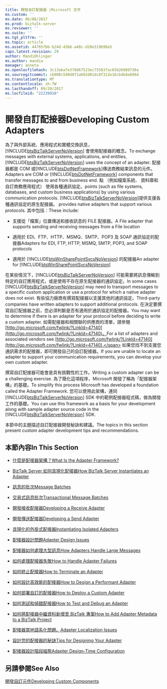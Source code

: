 ```yaml
---
title: 開發自訂配接器 |Microsoft 文件
ms.custom: ''
ms.date: 06/08/2017
ms.prod: biztalk-server
ms.reviewer: ''
ms.suite: ''
ms.tgt_pltfrm: ''
ms.topic: article
ms.assetid: 44765fbb-b24d-43b6-a40c-d28e319b90a5
caps.latest.revision: 29
author: MandiOhlinger
ms.author: mandia
manager: anneta
ms.openlocfilehash: 3c13aba7e378d67523ec755837ac65b26989730a
ms.sourcegitcommit: cb908c540d8f1a692d01dc8f313e16cb4b4e696d
ms.translationtype: MT
ms.contentlocale: zh-TW
ms.lasthandoff: 09/20/2017
ms.locfileid: "22239910"
---
```

# <a name="developing-custom-adapters"></a><span data-ttu-id="b8edf-102">開發自訂配接器</span><span class="sxs-lookup"><span data-stu-id="b8edf-102">Developing Custom Adapters</span></span>
<span data-ttu-id="b8edf-103">為了與外部系統、應用程式和實體交換訊息，[!INCLUDE[btsBizTalkServerNoVersion](../includes/btsbiztalkservernoversion-md.md)] 會使用配接器的概念。</span><span class="sxs-lookup"><span data-stu-id="b8edf-103">To exchange messages with external systems, applications, and entities, [!INCLUDE[btsBizTalkServerNoVersion](../includes/btsbiztalkservernoversion-md.md)] uses the concept of an adapter.</span></span> <span data-ttu-id="b8edf-104">配接器都是 COM 或[!INCLUDE[btsDotNetFramework](../includes/btsdotnetframework-md.md)]傳送商務結束訊息的元件。</span><span class="sxs-lookup"><span data-stu-id="b8edf-104">Adapters are COM or [!INCLUDE[btsDotNetFramework](../includes/btsdotnetframework-md.md)] components that transfer messages to and from business end.</span></span> <span data-ttu-id="b8edf-105">點 （例如檔案系統、 資料庫和自訂商務應用程式） 使用各種通訊協定。</span><span class="sxs-lookup"><span data-stu-id="b8edf-105">points (such as file systems, databases, and custom business applications) by using various communication protocols.</span></span> [!INCLUDE[btsBizTalkServerNoVersion](../includes/btsbiztalkservernoversion-md.md)]<span data-ttu-id="b8edf-106">提供支援各種通訊協定的原生配接器。</span><span class="sxs-lookup"><span data-stu-id="b8edf-106"> provides native adapters that support various protocols.</span></span> <span data-ttu-id="b8edf-107">其中包括：</span><span class="sxs-lookup"><span data-stu-id="b8edf-107">These include:</span></span>  
  
-   <span data-ttu-id="b8edf-108">支援從「檔案」位置傳送和接收訊息的 FILE 配接器。</span><span class="sxs-lookup"><span data-stu-id="b8edf-108">A File adapter that supports sending and receiving messages from a File location</span></span>  
  
-   <span data-ttu-id="b8edf-109">適用於 EDI、FTP、HTTP、MSMQ、SMTP、POP3 及 SOAP 通訊協定的配接器</span><span class="sxs-lookup"><span data-stu-id="b8edf-109">Adapters for EDI, FTP, HTTP, MSMQ, SMTP, POP3, and SOAP protocols</span></span>  
  
-   <span data-ttu-id="b8edf-110">適用於 [!INCLUDE[btsWinSharePointSvcsNoVersion](../includes/btswinsharepointsvcsnoversion-md.md)] 的配接器</span><span class="sxs-lookup"><span data-stu-id="b8edf-110">An adapter for [!INCLUDE[btsWinSharePointSvcsNoVersion](../includes/btswinsharepointsvcsnoversion-md.md)]</span></span>  
  
 <span data-ttu-id="b8edf-111">在某些情況下，[!INCLUDE[btsBizTalkServerNoVersion](../includes/btsbiztalkservernoversion-md.md)] 可能需要將訊息傳輸到特定的自訂應用程式，或是使用不存在原生配接器的通訊協定。</span><span class="sxs-lookup"><span data-stu-id="b8edf-111">In some cases [!INCLUDE[btsBizTalkServerNoVersion](../includes/btsbiztalkservernoversion-md.md)] may need to transport messages to a specific custom application or use a protocol for which a native adapter does not exist.</span></span> <span data-ttu-id="b8edf-112">有些協力廠商有撰寫配接器以支援其他的通訊協定。</span><span class="sxs-lookup"><span data-stu-id="b8edf-112">Third-party companies have written adapters to support additional protocols.</span></span> <span data-ttu-id="b8edf-113">在決定要撰寫自訂配接器之前，您必須判斷是否有適用於通訊協定的配接器。</span><span class="sxs-lookup"><span data-stu-id="b8edf-113">You may want to determine if there is an adapter for your protocol before deciding to write a custom adapter.</span></span> <span data-ttu-id="b8edf-114">如需配接器和相關聯的供應商的清單，請參閱[http://go.microsoft.com/fwlink/?LinkId=47140](http://go.microsoft.com/fwlink/?LinkId=47140)。</span><span class="sxs-lookup"><span data-stu-id="b8edf-114">For a list of adapters and associated vendors see [http://go.microsoft.com/fwlink/?LinkId=47140](http://go.microsoft.com/fwlink/?LinkId=47140).</span></span> <span data-ttu-id="b8edf-115">如果您找不到支援您通訊需求的配接器，即可開發自己的自訂配接器。</span><span class="sxs-lookup"><span data-stu-id="b8edf-115">If you are unable to locate an adapter to support your communication requirements, you can develop your own custom adapter.</span></span>  
  
 <span data-ttu-id="b8edf-116">撰寫自訂配接器可能會是具有挑戰性的工作。</span><span class="sxs-lookup"><span data-stu-id="b8edf-116">Writing a custom adapter can be a challenging exercise.</span></span> <span data-ttu-id="b8edf-117">為了簡化這項程序，Microsoft 開發了稱為「配接器架構」的基礎。</span><span class="sxs-lookup"><span data-stu-id="b8edf-117">To simplify this process Microsoft has developed a foundation called the Adapter Framework.</span></span> <span data-ttu-id="b8edf-118">您可以使用此架構，連同 [!INCLUDE[btsBizTalkServerNoVersion](../includes/btsbiztalkservernoversion-md.md)] SDK 中的範例配接器程式碼，做為開發工作的基礎。</span><span class="sxs-lookup"><span data-stu-id="b8edf-118">You can use this framework as a basis for your development along with sample adapter source code in the [!INCLUDE[btsBizTalkServerNoVersion](../includes/btsbiztalkservernoversion-md.md)] SDK.</span></span>  
  
 <span data-ttu-id="b8edf-119">本節中的主題描述自訂配接器開發秘訣和建議。</span><span class="sxs-lookup"><span data-stu-id="b8edf-119">The topics in this section present custom adapter development tips and recommendations.</span></span>  
  
## <a name="in-this-section"></a><span data-ttu-id="b8edf-120">本節內容</span><span class="sxs-lookup"><span data-stu-id="b8edf-120">In This Section</span></span>  
  
-   [<span data-ttu-id="b8edf-121">什麼是配接器架構？</span><span class="sxs-lookup"><span data-stu-id="b8edf-121">What Is the Adapter Framework?</span></span>](../core/what-is-the-adapter-framework.md)  
  
-   [<span data-ttu-id="b8edf-122">BizTalk Server 如何具現化配接器</span><span class="sxs-lookup"><span data-stu-id="b8edf-122">How BizTalk Server Instantiates an Adapter</span></span>](../core/how-biztalk-server-instantiates-an-adapter.md)  
  
-   [<span data-ttu-id="b8edf-123">訊息的批次</span><span class="sxs-lookup"><span data-stu-id="b8edf-123">Message Batches</span></span>](../core/message-batches.md)  
  
-   [<span data-ttu-id="b8edf-124">交易式訊息批次</span><span class="sxs-lookup"><span data-stu-id="b8edf-124">Transactional Message Batches</span></span>](../core/transactional-message-batches.md)  
  
-   [<span data-ttu-id="b8edf-125">開發接收配接器</span><span class="sxs-lookup"><span data-stu-id="b8edf-125">Developing a Receive Adapter</span></span>](../core/developing-a-receive-adapter.md)  
  
-   [<span data-ttu-id="b8edf-126">開發傳送配接器</span><span class="sxs-lookup"><span data-stu-id="b8edf-126">Developing a Send Adapter</span></span>](../core/developing-a-send-adapter.md)  
  
-   [<span data-ttu-id="b8edf-127">具現化的外掛式配接器</span><span class="sxs-lookup"><span data-stu-id="b8edf-127">Instantiating Isolated Adapters</span></span>](../core/instantiating-isolated-adapters.md)  
  
-   [<span data-ttu-id="b8edf-128">配接器設計問題</span><span class="sxs-lookup"><span data-stu-id="b8edf-128">Adapter Design Issues</span></span>](../core/adapter-design-issues.md)  
  
-   [<span data-ttu-id="b8edf-129">配接器如何處理大型訊息</span><span class="sxs-lookup"><span data-stu-id="b8edf-129">How Adapters Handle Large Messages</span></span>](../core/how-adapters-handle-large-messages.md)  
  
-   [<span data-ttu-id="b8edf-130">如何處理配接器失敗</span><span class="sxs-lookup"><span data-stu-id="b8edf-130">How to Handle Adapter Failures</span></span>](../core/how-to-handle-adapter-failures.md)  
  
-   [<span data-ttu-id="b8edf-131">如何終止配接器</span><span class="sxs-lookup"><span data-stu-id="b8edf-131">How to Terminate an Adapter</span></span>](../core/how-to-terminate-an-adapter.md)  
  
-   [<span data-ttu-id="b8edf-132">如何設計高效能的配接器</span><span class="sxs-lookup"><span data-stu-id="b8edf-132">How to Design a Performant Adapter</span></span>](../core/how-to-design-a-performant-adapter.md)  
  
-   [<span data-ttu-id="b8edf-133">如何部署自訂的配接器</span><span class="sxs-lookup"><span data-stu-id="b8edf-133">How to Deploy a Custom Adapter</span></span>](../core/how-to-deploy-a-custom-adapter.md)  
  
-   [<span data-ttu-id="b8edf-134">如何測試和偵錯配接器</span><span class="sxs-lookup"><span data-stu-id="b8edf-134">How to Test and Debug an Adapter</span></span>](../core/how-to-test-and-debug-an-adapter.md)  
  
-   [<span data-ttu-id="b8edf-135">如何將配接器中繼資料新增至 BizTalk 專案</span><span class="sxs-lookup"><span data-stu-id="b8edf-135">How to Add Adapter Metadata to a BizTalk Project</span></span>](../core/how-to-add-adapter-metadata-to-a-biztalk-project.md)  
  
-   [<span data-ttu-id="b8edf-136">配接器當地語系化問題。</span><span class="sxs-lookup"><span data-stu-id="b8edf-136">Adapter Localization Issues</span></span>](../core/adapter-localization-issues.md)  
  
-   [<span data-ttu-id="b8edf-137">設計您的配接器的秘訣</span><span class="sxs-lookup"><span data-stu-id="b8edf-137">Tips for Designing Your Adapter</span></span>](../core/tips-for-designing-your-adapter.md)  
  
-   [<span data-ttu-id="b8edf-138">配接器設計階段組態</span><span class="sxs-lookup"><span data-stu-id="b8edf-138">Adapter Design-Time Configuration</span></span>](../core/adapter-design-time-configuration.md)  
  
## <a name="see-also"></a><span data-ttu-id="b8edf-139">另請參閱</span><span class="sxs-lookup"><span data-stu-id="b8edf-139">See Also</span></span>  
 [<span data-ttu-id="b8edf-140">開發自訂元件</span><span class="sxs-lookup"><span data-stu-id="b8edf-140">Developing Custom Components</span></span>](../core/developing-custom-components.md)